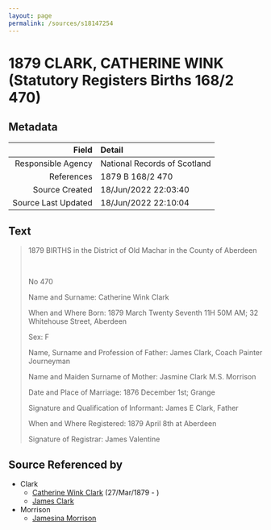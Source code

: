 ```yaml
---
layout: page
permalink: /sources/s18147254
---
```


# 1879 CLARK, CATHERINE WINK (Statutory Registers Births 168/2 470)

## Metadata

Field | Detail
---:|:---
Responsible Agency | National Records of Scotland
References | 1879 B 168/2 470
Source Created | 18/Jun/2022 22:03:40
Source Last Updated | 18/Jun/2022 22:10:04

## Text

> 1879 BIRTHS in the District of Old Machar in the County of Aberdeen
>
> <br/>
>
> No 470
>
> Name and Surname: Catherine Wink Clark
>
> When and Where Born: 1879 March Twenty Seventh 11H 50M AM; 32 Whitehouse Street, Aberdeen
>
> Sex: F
>
> Name, Surname and Profession of Father: James Clark, Coach Painter Journeyman
>
> Name and Maiden Surname of Mother: Jasmine Clark M.S. Morrison
>
> Date and Place of Marriage: 1876 December 1st; Grange
>
> Signature and Qualification of Informant: James E Clark, Father
>
> When and Where Registered: 1879 April 8th at Aberdeen
>
> Signature of Registrar: James Valentine
>

## Source Referenced by

* Clark
  * [Catherine Wink Clark](../people/@35162161@-catherine-wink-clark-b1879-3-27-d.md) (27/Mar/1879 - )
  * [James Clark](../people/@29410614@-james-clark-b-d.md)
* Morrison
  * [Jamesina Morrison](../people/@11801376@-jamesina-morrison-b-d.md)
